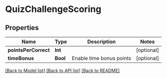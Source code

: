 # QuizChallengeScoring

## Properties
Name | Type | Description | Notes
------------ | ------------- | ------------- | -------------
**pointsPerCorrect** | **Int** |  | [optional]
**timeBonus** | **Bool** | Enable time bonus points | [optional]

[[Back to Model list]](../README.md#documentation-for-models) [[Back to API list]](../README.md#documentation-for-api-endpoints) [[Back to README]](../README.md)
